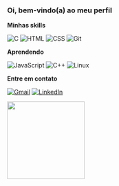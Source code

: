 ### Oi, bem-vindo(a) ao meu perfil

**Minhas skills**

![C](https://img.shields.io/badge/-C-303030?logo=c&logoColor=00599C&style=flat)
![HTML](https://img.shields.io/badge/-HTML5-303030?logo=html5&logoColor=E34F26&style=flat)
![CSS](https://img.shields.io/badge/-CSS3-303030?logo=css3&logoColor=1572B6&style=flat)
![Git](https://img.shields.io/badge/-Git-303030?logo=git&logoColor=F05032&style=flat)

**Aprendendo**

![JavaScript](https://img.shields.io/badge/-JavaScript-303030?logo=javascript&logoColor=F7DF1E&style=flat)
![C++](https://img.shields.io/badge/-C++-303030?logo=c%2B%2B&logoColor=00599C&style=flat)
![Linux](https://img.shields.io/badge/-Linux-303030?logo=linux&logoColor=FCC624&style=flat)

**Entre em contato**

[![Gmail](https://img.shields.io/badge/-Gmail-D14836?logo=gmail&logoColor=white&style=flat)](mailto:lucasjurgensenr@gmail.com)
[![LinkedIn](https://img.shields.io/badge/-LinkedIn-0A66C2?logo=linkedin&logoColor=white&style=flat)](https://www.linkedin.com/in/lucasjurgensen/)

<a href="https://github.com/iuricode" title="Perfil do Iuri">
  <img height="180em" src="https://github-readme-stats.vercel.app/api?username=lucas-jurgensen&theme=tokyonight&show_icons=true" />
</a>
